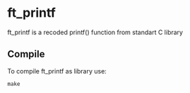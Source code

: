 # ft_printf

ft_printf is a recoded printf() function from standart C library

## Compile

To compile ft_printf as library use:

```
make
```

